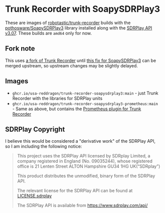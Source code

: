 # Trunk Recorder with SoapySDRPlay3

These are images of [robotastic/trunk-recorder](https://github.com/robotastic/trunk-recorder) builds with the [pothosware/SoapySDRPlay3](https://github.com/pothosware/SoapySDRPlay3) library installed along with the [SDRPlay API v3.07](https://www.sdrplay.com/api/). These builds are `amd64` only for now.

## Fork note

This uses [a fork of Trunk Recorder](https://github.com/USA-RedDragon/trunk-recorder/tree/main) until [this fix for SoapySDRPlay3](https://github.com/robotastic/trunk-recorder/pull/853) can be merged upstream, so upstream changes may be slightly delayed.

## Images

- `ghcr.io/usa-reddragon/trunk-recorder-soapysdrplay3:main`  - just Trunk Recorder with the libraries for SDRPlay units
- `ghcr.io/usa-reddragon/trunk-recorder-soapysdrplay3-prometheus:main` - Same as above, but contains the [Prometheus plugin for Trunk Recorder](https://github.com/USA-RedDragon/trunk-recorder-prometheus)

## SDRPlay Copyright

I believe this would be considered a "derivative work" of the SDRPlay API, so I am including the following notice:

> This project uses the SDRPlay API licensed by SDRplay Limited, a company registered in England (No. 09035244), whose registered office is 21 Lenten Street ALTON Hampshire GU34 1HG UK(“SDRplay”)
>
> This product distributes the unmodified, binary form of the SDRPlay API.
>
> The relevant license for the SDRPlay API can be found at [LICENSE.sdrplay](./LICENSE.sdrplay)
>
> The SDRPlay API is available from <https://www.sdrplay.com/api/>
